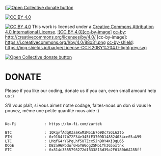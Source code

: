 [<span class="badge-opencollective"><a href="https://github.com/ZarTek-Creole/DONATE" title="Donate to this project"><img src="https://img.shields.io/badge/open%20collective-donate-yellow.svg" alt="Open Collective donate button" /></a></span>
[![CC BY 4.0][cc-by-shield]][cc-by]

[cc-by]: http://creativecommons.org/licenses/by/4.0/
[cc-by-shield]: https://img.shields.io/badge/License-CC%20BY%204.0-lightgrey.svg
[![CC BY 4.0][cc-by-shield]][cc-by]
This work is licensed under a [Creative Commons Attribution 4.0 International License][cc-by].
[![CC BY 4.0][cc-by-image]][cc-by]
[cc-by]: http://creativecommons.org/licenses/by/4.0/
[cc-by-image]: https://i.creativecommons.org/l/by/4.0/88x31.png
[cc-by-shield]: https://img.shields.io/badge/License-CC%20BY%204.0-lightgrey.svg

 <span class="badge-opencollective"><a href="https://github.com/ZarTek-Creole/DONATE" title="Donate to this project"><img src="https://img.shields.io/badge/open%20collective-donate-yellow.svg" alt="Open Collective donate button" /></a></span>
# DONATE
Please if you like our coding, donate us if you can, even small amount help us :)

S'il vous plaît, si vous aimez notre codage, faites-nous un don si vous le pouvez, même une petite quantité nous aide :)

```

Ko-Fi             : https://ko-fi.com/zartek

BTC               : 1QKqvfAdqRZaaKwMzM51E7o9Dc7SQL62to
ETH               : 0x9184f7b72F34e345fE3709D148824034ce65aA99
LTC               : LMqfG4rYGPgLhf5UTZcx5JnBRY4KjDgL65
DOGE              : DB2a96Pbdur6HoYWGog2SMb1Yh3G5oxtnx
ETC               : 0x814c3555798272d1B33813d39a2F6180b6A28Bff

```
